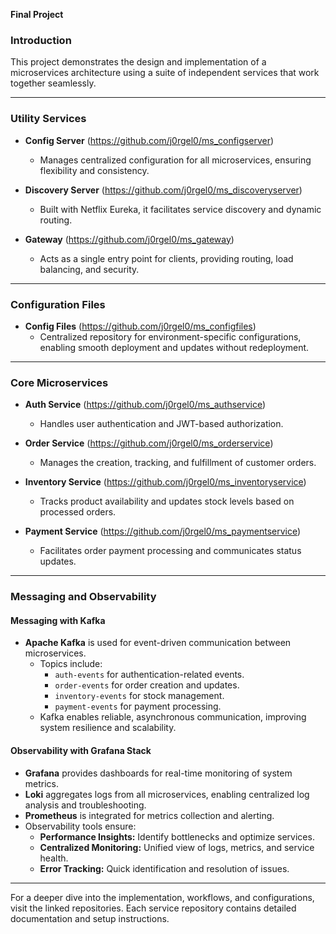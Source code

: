 **Final Project**

### Introduction

This project demonstrates the design and implementation of a microservices architecture using a suite of independent services that work together seamlessly.

---

### Utility Services

- **Config Server** (https://github.com/j0rgel0/ms_configserver)
  - Manages centralized configuration for all microservices, ensuring flexibility and consistency.

- **Discovery Server** (https://github.com/j0rgel0/ms_discoveryserver)
  - Built with Netflix Eureka, it facilitates service discovery and dynamic routing.

- **Gateway** (https://github.com/j0rgel0/ms_gateway)
  - Acts as a single entry point for clients, providing routing, load balancing, and security.

---

### Configuration Files

- **Config Files** (https://github.com/j0rgel0/ms_configfiles)
  - Centralized repository for environment-specific configurations, enabling smooth deployment and updates without redeployment.

---

### Core Microservices

- **Auth Service** (https://github.com/j0rgel0/ms_authservice)
  - Handles user authentication and JWT-based authorization.

- **Order Service** (https://github.com/j0rgel0/ms_orderservice)
  - Manages the creation, tracking, and fulfillment of customer orders.

- **Inventory Service** (https://github.com/j0rgel0/ms_inventoryservice)
  - Tracks product availability and updates stock levels based on processed orders.

- **Payment Service** (https://github.com/j0rgel0/ms_paymentservice)
  - Facilitates order payment processing and communicates status updates.

---

### Messaging and Observability

#### Messaging with Kafka
- **Apache Kafka** is used for event-driven communication between microservices.
  - Topics include:
    - `auth-events` for authentication-related events.
    - `order-events` for order creation and updates.
    - `inventory-events` for stock management.
    - `payment-events` for payment processing.
  - Kafka enables reliable, asynchronous communication, improving system resilience and scalability.

#### Observability with Grafana Stack
- **Grafana** provides dashboards for real-time monitoring of system metrics.
- **Loki** aggregates logs from all microservices, enabling centralized log analysis and troubleshooting.
- **Prometheus** is integrated for metrics collection and alerting.
- Observability tools ensure:
  - **Performance Insights:** Identify bottlenecks and optimize services.
  - **Centralized Monitoring:** Unified view of logs, metrics, and service health.
  - **Error Tracking:** Quick identification and resolution of issues.

---

For a deeper dive into the implementation, workflows, and configurations, visit the linked repositories. Each service repository contains detailed documentation and setup instructions.

